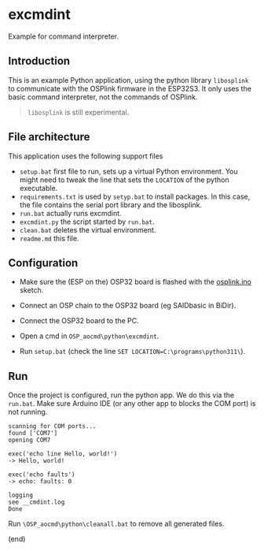 # excmdint

Example for command interpreter.


## Introduction

This is an example Python application, using the python library `libosplink` 
to communicate with the OSPlink firmware in the ESP32S3. It only uses the
basic command interpreter, not the commands of OSPlink.

> `libosplink` is still experimental.


## File architecture

This application uses the following support files

- `setup.bat` first file to run, sets up a virtual Python environment.
  You might need to tweak the line that sets the `LOCATION` of the python executable.
- `requirements.txt` is used by `setyp.bat` to install packages.
  In this case, the file contains the serial port library and the libosplink.
- `run.bat` actually runs excmdint.
- `excmdint.py` the script started by `run.bat`.
- `clean.bat` deletes the virtual environment.
- `readme.md` this file.


## Configuration

- Make sure the (ESP on the) OSP32 board is flashed with the 
  [osplink.ino](https://github.com/ams-OSRAM-Group/OSP_aotop/tree/main/examples/osplink) 
  sketch.

- Connect an OSP chain to the OSP32 board (eg SAIDbasic in BiDir).

- Connect the OSP32 board to the PC.

- Open a cmd in `OSP_aocmd\python\excmdint`.

- Run `setup.bat` (check the line `SET LOCATION=C:\programs\python311\`).


## Run

Once the project is configured, run the python app.
We do this via the `run.bat`. 
Make sure Arduino IDE (or any other app to blocks the COM port) is not running.

```
scanning for COM ports...
found ['COM7']
opening COM7

exec('echo line Hello, world!')
-> Hello, world!

exec('echo faults')
-> echo: faults: 0

logging
see __cmdint.log
Done
```

Run `\OSP_aocmd\python\cleanall.bat` to remove all generated files.

(end)

